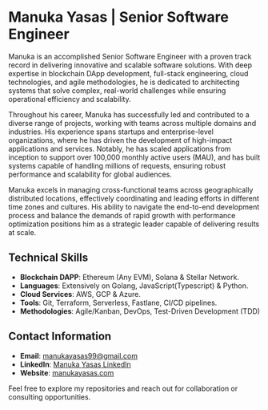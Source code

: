 # Manuka Yasas | Senior Software Engineer

Manuka is an accomplished Senior Software Engineer with a proven track record in delivering innovative and scalable software solutions. With deep expertise in blockchain DApp development, full-stack engineering, cloud technologies, and agile methodologies, he is dedicated to architecting systems that solve complex, real-world challenges while ensuring operational efficiency and scalability.

Throughout his career, Manuka has successfully led and contributed to a diverse range of projects, working with teams across multiple domains and industries. His experience spans startups and enterprise-level organizations, where he has driven the development of high-impact applications and services. Notably, he has scaled applications from inception to support over 100,000 monthly active users (MAU), and has built systems capable of handling millions of requests, ensuring robust performance and scalability for global audiences.

Manuka excels in managing cross-functional teams across geographically distributed locations, effectively coordinating and leading efforts in different time zones and cultures. His ability to navigate the end-to-end development process and balance the demands of rapid growth with performance optimization positions him as a strategic leader capable of delivering results at scale.

## Technical Skills
- **Blockchain DAPP**: Ethereum (Any EVM), Solana & Stellar Network.
- **Languages**: Extensively on Golang, JavaScript(Typescript) & Python.
- **Cloud Services**: AWS, GCP & Azure.
- **Tools**: Git, Terraform, Serverless, Fastlane, CI/CD pipelines.
- **Methodologies**: Agile/Kanban, DevOps, Test-Driven Development (TDD)

## Contact Information
- **Email**: [manukayasas99@gmail.com](mailto:manukayasas99@gmail.com)
- **LinkedIn**: [Manuka Yasas LinkedIn](https://www.linkedin.com/in/manuka-yasas-0b9191201)
- **Website**: [manukayasas.com](https://manukayasas.com/)

Feel free to explore my repositories and reach out for collaboration or consulting opportunities.
